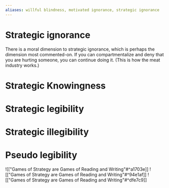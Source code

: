 ```yaml
---
aliases: willful blindness, motivated ignorance, strategic ignorance
---
```


# Strategic ignorance

There is a moral dimension to strategic ignorance, which is perhaps the dimension most commented-on. If you can compartmentalize and deny that you are hurting someone, you can continue doing it. (This is how the meat industry works.)

# Strategic Knowingness

# Strategic legibility

# Strategic illegibility

# Pseudo legibility

![["Games of Strategy are Games of Reading and Writing"#^a1703e]]
![["Games of Strategy are Games of Reading and Writing"#^94e1af]]
![["Games of Strategy are Games of Reading and Writing"#^dfe7c9]]